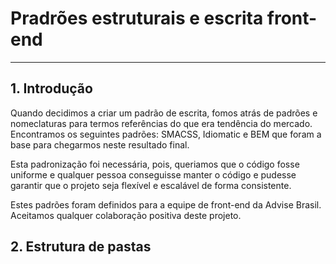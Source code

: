# Pradrões estruturais e escrita front-end
----

## 1. Introdução
Quando decidimos a criar um padrão de escrita, fomos atrás de padrões e nomeclaturas para termos referências do que era tendência do mercado. Encontramos os seguintes padrões: SMACSS, Idiomatic e BEM que foram a base para chegarmos neste resultado final.

Esta padronização foi necessária, pois, queriamos que o código fosse uniforme e qualquer pessoa conseguisse manter o código e pudesse garantir que o projeto seja flexível e escalável de forma consistente.

Estes padrões foram definidos para a equipe de front-end da Advise Brasil. Aceitamos qualquer colaboração positiva deste projeto.

## 2. Estrutura de pastas
